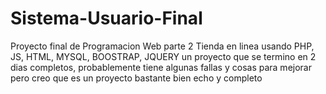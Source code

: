 # Sistema-Usuario-Final
 Proyecto final de Programacion Web parte 2
 Tienda en linea usando PHP, JS, HTML, MYSQL, BOOSTRAP, JQUERY
 un proyecto que se termino en 2 dias completos, probablemente 
 tiene algunas fallas y cosas para mejorar pero creo que es un 
proyecto bastante bien echo y completo
